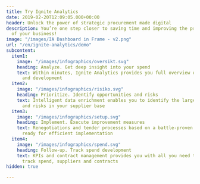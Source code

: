 ```yaml
---
title: Try Ignite Analytics
date: 2019-02-20T12:09:05.000+00:00
header: Unlock the power of strategic procurement made digital
description: You’re one step closer to saving time and improving the profitability
  of your business!
image: "/images/IA Dashboard in Frame - v2.png"
url: "/en/ignite-analytics/demo"
subcontent:
  item1:
    image: "/images/infographics/oversikt.svg"
    heading: Analyze. Get deep insight into your spend
    text: Within minutes, Ignite Analytics provides you full overview of spend composition
      and development
  item2:
    image: "/images/infographics/risiko.svg"
    heading: Prioritize. Identify opportunities and risks
    text: Intelligent data enrichment enables you to identify the largest opportunities
      and risks in your supplier base
  item3:
    image: "/images/infographics/setup.svg"
    heading: Implement. Execute improvement measures
    text: Renegotiations and tender processes based on a battle-proven approach are
      ready for efficient implementation
  item4:
    image: "/images/infographics/spend.svg"
    heading: Follow-up. Track spend development
    text: KPIs and contract management provides you with all you need to systematically
      track spend, suppliers and contracts
hidden: true

---
```

<script>
document.addEventListener('DOMContentLoaded', () => {
  hbspt.forms.create({
    portalId: "4304957",
    formId: "4228e038-d9f5-40f8-954a-b44bdc8a1fec"
  });
});

</script>